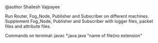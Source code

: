 @author Shailesh Vajpayee


Run Router, Fog_Node, Publisher and Subscriber on different machines.
Supplement Fog_Node, Publisher and Subscriber with logger files, packet files and attribute files.

Commands on terminal:
javac *.java
java "name of file(no extension"
